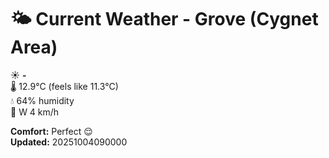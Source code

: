 # 🌤️ Current Weather - Grove (Cygnet Area)

☀️ **-**  
🌡️ 12.9°C (feels like 11.3°C)  
💧 64% humidity  
💨 W 4 km/h  

**Comfort:** Perfect 😌  
**Updated:** 20251004090000
